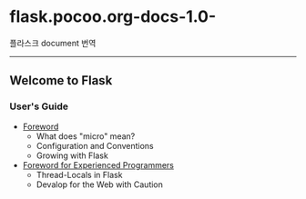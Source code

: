 # flask.pocoo.org-docs-1.0-
플라스크 document 번역

---
## Welcome to Flask


### User's Guide
* [Foreword](/foreword/foreword.md)
  * What does "micro" mean?
  * Configuration and Conventions
  * Growing with Flask
* [Foreword for Experienced Programmers](/foreword-for-experienced/foreword.md)
  * Thread-Locals in Flask
  * Devalop for the Web with Caution

